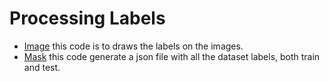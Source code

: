 # Processing Labels

- [Image](https://github.com/frankh077/detectron2_aux_scripts/blob/main/Scripts%20to%20Berries/Script%20to%20Processing%20Labels/image.py) this code is to draws the labels on the images.  
- [Mask](https://github.com/frankh077/detectron2_aux_scripts/blob/main/Scripts%20to%20Berries/Script%20to%20Processing%20Labels/mask.py) this code generate a json file  with all the dataset labels, both train and test.
